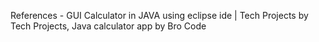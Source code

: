References - GUI Calculator in JAVA using eclipse ide | Tech Projects by Tech Projects, Java calculator app by Bro Code
